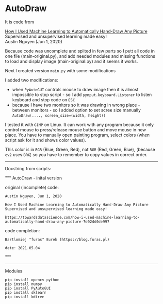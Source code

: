 # AutoDraw

It is code from 

[How I Used Machine Learning to Automatically Hand-Draw Any Picture](https://towardsdatascience.com/how-i-used-machine-learning-to-automatically-hand-draw-any-picture-7d024d0de997)  
Supervised and unsupervised learning made easy!   
Austin Nguyen (Jun 1, 2020)  


Because code was uncomplete and splited in few parts so I putt all code in one file (main-original.py), 
and add needed modules and missing functions to load and display image (main-original.py) and it seems it works.

Next I created version `main.py` with some modifications

I added two modifications:

- when `PyAutoGUI` controls mouse to draw image then it is almost impossible to stop script - so I add `pynput.keyboard.Listener` to listen keyboard and stop code on `ESC`
- because I have two monitors so it was drawing in wrong place - between monitors - so I added option to set scree size manually `AutoDraw(...., screen_size=(width, height))`

I tested it with `GIMP` on Linux. It can work with any program because it only control mouse to press/release mouse button and move mouse in new place.
You have to manually open painting program, select colors (when script ask for it and shows color values).

This color is in `BGR` (Blue, Green, Red), not `RGB` (Red, Green, Blue), (because `cv2` uses `BRG`) so you have to remember to copy values in correct order.


---

Docstring from scripts:

"""
AutoDraw - inital version 

original (incomplete) code: 

    Austin Nguyen, Jun 1, 2020

    How I Used Machine Learning to Automatically Hand-Draw Any Picture
    Supervised and unsupervised learning made easy!

    https://towardsdatascience.com/how-i-used-machine-learning-to-automatically-hand-draw-any-picture-7d024d0de997

code completion:

    Bartlomiej "furas" Burek (https://blog.furas.pl)

    date: 2021.05.04
"""

---

Modules 

```
pip install opencv-python
pip install numpy
pip install PyAutoGUI
pip install sklearn
pip install kdtree
```

